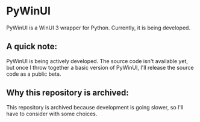 # PyWinUI
PyWinUI is a WinUI 3 wrapper for Python. Currently, it is being developed.


## A quick note:
PyWinUI is being actively developed. The source code isn't available yet, but once I throw together a basic version of PyWinUI, I'll release the source code as a public beta.

## Why this repository is archived:
This repository is archived because development is going slower, so I'll have to consider with some choices.
